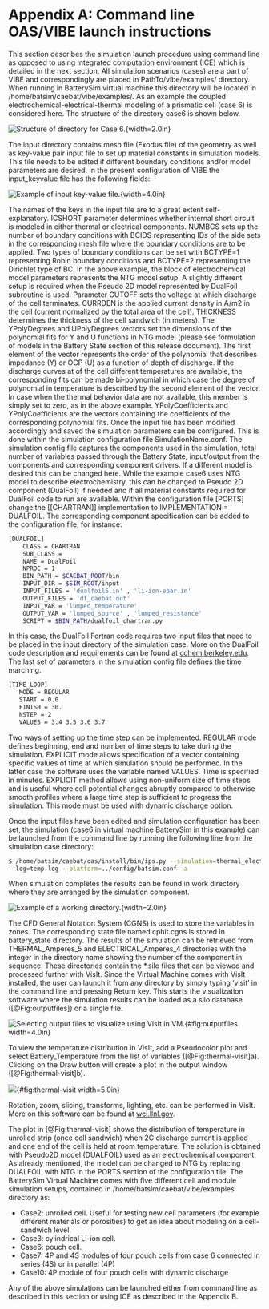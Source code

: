 # Appendix A: Command line OAS/VIBE launch instructions

This section describes the simulation launch procedure using command line as
opposed to using integrated computation environment (ICE) which is detailed in
the next section. All simulation scenarios (cases) are a part of VIBE and
correspondingly are placed in PathTo/vibe/examples/ directory. When running in
BatterySim virtual machine this directory will be located in
/home/batsim/caebat/vibe/examples/. As an example the coupled
electrochemical-electrical-thermal modeling of a prismatic cell (case 6) is
considered here. The structure of the directory case6 is shown below.

![Structure of directory for Case 6.](assets/10-directorycase6.png){width=2.0in}

The input directory contains mesh file (Exodus file) of the geometry as well as
key-value pair input file to set up material constants in simulation models.
This file needs to be edited if different boundary conditions and/or model
parameters are desired. In the present configuration of VIBE the input_keyvalue
file has the following fields:

![Example of input key-value file.](assets/10-keyvaluefields.png){width=4.0in}

The names of the keys in the input file are to a great extent self-explanatory.
ICSHORT parameter determines whether internal short circuit is modeled in
either thermal or electrical components. NUMBCS sets up the number of boundary
conditions with BCIDS representing IDs of the side sets in the corresponding
mesh file where the boundary conditions are to be applied. Two types of
boundary conditions can be set with BCTYPE=1 representing Robin boundary
conditions and BCTYPE=2 representing the Dirichlet type of BC. In the above
example, the block of electrochemical model parameters represents the NTG model
setup. A slightly different setup is required when the Pseudo 2D model
represented by DualFoil subroutine is used. Parameter CUTOFF sets the voltage
at which discharge of the cell terminates. CURRDEN is the applied current
density in A/m2 in the cell (current normalized by the total area of the cell).
THICKNESS determines the thickness of the cell sandwich (in meters). The
YPolyDegrees and UPolyDegrees vectors set the dimensions of the polynomial fits
for Y and U functions in NTG model (please see formulation of models in the
Battery State section of this release document). The first element of the
vector represents the order of the polynomial that describes impedance (Y) or
OCP (U) as a function of depth of discharge. If the discharge curves at of the
cell different temperatures are available, the corresponding fits can be made
bi-polynomial in which case the degree of polynomial in temperature is
described by the second element of the vector. In case when the thermal
behavior data are not available, this member is simply set to zero, as in the
above example. YPolyCoefficients and YPolyCoefficients are the vectors
containing the coefficients of the corresponding polynomial fits. Once the
input file has been modified accordingly and saved the simulation parameters
can be configured. This is done within the simulation configuration file
SimulationName.conf. The simulation config file captures the components used in
the simulation, total number of variables passed through the Battery State,
input/output from the components and corresponding component drivers. If a
different model is desired this can be changed here. While the example case6
uses NTG model to describe electrochemistry, this can be changed to Pseudo 2D
component (DualFoil) if needed and if all material constants required for
DualFoil code to run are available. Within the configuration file [PORTS]
change the [[CHARTRAN]] implementation to IMPLEMENTATION = DUALFOIL. The
corresponding component specification can be added to the configuration file,
for instance:

```bash
[DUALFOIL]
    CLASS = CHARTRAN
    SUB_CLASS =
    NAME = DualFoil
    NPROC = 1
    BIN_PATH = $CAEBAT_ROOT/bin
    INPUT_DIR = $SIM_ROOT/input
    INPUT_FILES = 'dualfoil5.in' , 'li-ion-ebar.in'
    OUTPUT_FILES = 'df_caebat.out'
    INPUT_VAR = 'lumped_temperature'
    OUTPUT_VAR = 'lumped_source' , 'lumped_resistance'
    SCRIPT = $BIN_PATH/dualfoil_chartran.py
```

In this case, the DualFoil Fortran code requires two input files that need to
be placed in the input directory of the simulation case. More on the DualFoil
code description and requirements can be found at
[cchem.berkeley.edu](http://www.cchem.berkeley.edu/jsngrp/fortran.html). The
last set of parameters in the simulation config file defines the time marching.

```bash
[TIME_LOOP]
   MODE = REGULAR
   START = 0.0
   FINISH = 30.
   NSTEP = 2
   VALUES = 3.4 3.5 3.6 3.7
```

Two ways of setting up the time step can be implemented. REGULAR mode defines
beginning, end and number of time steps to take during the simulation. EXPLICIT
mode allows specification of a vector containing specific values of time at
which simulation should be performed. In the latter case the software uses the
variable named VALUES. Time is specified in minutes. EXPLICIT method allows
using non-uniform size of time steps and is useful where cell potential changes
abruptly compared to otherwise smooth profiles where a large time step is
sufficient to progress the simulation. This mode must be used with dynamic
discharge option.

Once the input files have been edited and simulation configuration has been
set, the simulation (case6 in virtual machine BatterySim in this example) can
be launched from the command line by running the following line from the
simulation case directory:

```bash
$ /home/batsim/caebat/oas/install/bin/ips.py --simulation=thermal_electrical_chartran_farasis.conf \
--log=temp.log --platform=../config/batsim.conf -a
```

When simulation completes the results can be found in work directory where they
are arranged by the simulation component.

![Example of a working directory.](assets/10-workdirectory.png){width=2.0in}

The CFD General Notation System (CGNS) is used to store the variables in zones.
The corresponding state file named cphit.cgns is stored in battery_state
directory. The results of the simulation can be retrieved from
THERMAL_Amperes_5 and ELECTRICAL_Amperes_4 directories with the integer in the
directory name showing the number of the component in sequence. These
directories contain the *.silo files that can be viewed and processed further
with VisIt. Since the Virtual Machine comes with VisIt installed, the user can
launch it from any directory by simply typing ‘visit’ in the command line and
pressing Return key. This starts the visualization software where the
simulation results can be loaded as a silo database ([@Fig:outputfiles]) or a single file.

![Selecting output files to visualize using VisIt in VM.](assets/10-outputfiles.png){#fig:outputfiles width=4.0in}

To view the temperature distribution in VisIt, add a Pseudocolor plot and
select Battery_Temperature from the list of variables ([@Fig:thermal-visit]a). Clicking on
the Draw button will create a plot in the output window ([@Fig:thermal-visit]b).

![](assets/10-thermal-visit.png){#fig:thermal-visit width=5.0in}

Rotation, zoom, slicing, transforms, lighting, etc. can be performed in VisIt.
More on this software can be found at
[wci.llnl.gov](https://wci.llnl.gov/simulation/computer-codes/visit/).

The plot in [@Fig:thermal-visit] shows the distribution of temperature in unrolled strip
(once cell sandwich) when 2C discharge current is applied and one end of the
cell is held at room temperature. The solution is obtained with Pseudo2D model
(DUALFOIL) used as an electrochemical component. As already mentioned, the
model can be changed to NTG by replacing DUALFOIL with NTG in the PORTS section
of the configuration tile. The BatterySim Virtual Machine comes with five
different cell and module simulation setups, contained in
/home/batsim/caebat/vibe/examples directory as:

- Case2: unrolled cell. Useful for testing new cell parameters (for example different materials or porosities) to get an idea about modeling on a cell-sandwich level.
- Case3: cylindrical Li-ion cell.
- Case6: pouch cell.
- Case7: 4P and 4S modules of four pouch cells from case 6 connected in series (4S) or in parallel (4P)
- Case10: 4P module of four pouch cells with dynamic discharge

Any of the above simulations can be launched either from command line as
described in this section or using ICE as described in the Appendix B.

